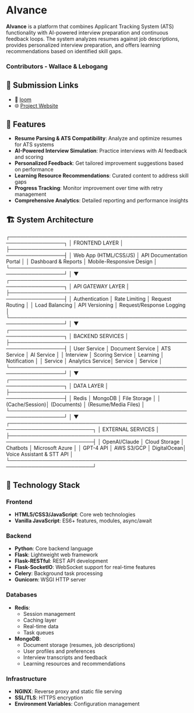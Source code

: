 # AIvance

**AIvance** is a platform that combines Applicant Tracking System (ATS) functionality with AI-powered interview preparation and continuous feedback loops. The system analyzes resumes against job descriptions, provides personalized interview preparation, and offers learning recommendations based on identified skill gaps.
### Contributors - Wallace & Lebogang

## 🔗 Submission Links

- 🔴 [loom](<https://www.loom.com/share/042730214f214fa3ace5ba5c0fb4a6ea?sid=aa70d07d-700f-4d27-8b3a-d2223450f1c2>)
- 🌐 [Project Website](https://sparkly-creponne-925506.netlify.app/)

## 🚀 Features

- **Resume Parsing & ATS Compatibility**: Analyze and optimize resumes for ATS systems
- **AI-Powered Interview Simulation**: Practice interviews with AI feedback and scoring
- **Personalized Feedback**: Get tailored improvement suggestions based on performance
- **Learning Resource Recommendations**: Curated content to address skill gaps
- **Progress Tracking**: Monitor improvement over time with retry management
- **Comprehensive Analytics**: Detailed reporting and performance insights

## 🏗️ System Architecture

┌─────────────────────────────────────────────────────────────────┐
│                    FRONTEND LAYER                               │
├─────────────────────────────────────────────────────────────────┤
│  Web App (HTML/CSS/JS)  │  API Documentation Portal             │
│  Dashboard & Reports    │  Mobile-Responsive Design             │
└─────────────────────────────────────────────────────────────────┘
                                    │
                                    ▼
┌─────────────────────────────────────────────────────────────────┐
│                    API GATEWAY LAYER                            │
├─────────────────────────────────────────────────────────────────┤
│  Authentication  │  Rate Limiting  │  Request Routing           │
│  Load Balancing  │  API Versioning │  Request/Response Logging  │
└─────────────────────────────────────────────────────────────────┘
                                    │
                                    ▼
┌─────────────────────────────────────────────────────────────────┐
│                  BACKEND SERVICES                               │
├─────────────────────────────────────────────────────────────────┤
│ User Service │ Document Service │ ATS Service │ AI Service      │
│ Interview    │ Scoring Service  │ Learning    │ Notification    │
│ Service      │ Analytics Service│ Service     │ Service         │
└─────────────────────────────────────────────────────────────────┘
                                    │
                                    ▼
┌─────────────────────────────────────────────────────────────────┐
│                    DATA LAYER                                   │
├─────────────────────────────────────────────────────────────────┤
│ Redis          │ MongoDB        │ File Storage                  │
│ (Cache/Session)│ (Documents)    │ (Resume/Media Files)          │
└─────────────────────────────────────────────────────────────────┘
                                    │
                                    ▼
┌─────────────────────────────────────────────────────────────────────────┐
│                        EXTERNAL SERVICES                                │
├─────────────────────────────────────────────────────────────────────────┤
│ OpenAI/Claude │ Cloud Storage │ Chatbots    │ Microsoft Azure           │
│ GPT-4 API     │ AWS S3/GCP    │ DigitalOcean│ Voice Assistant & STT API │
└─────────────────────────────────────────────────────────────────────────┘

## 🧱 Technology Stack

### Frontend
- **HTML5/CSS3/JavaScript**: Core web technologies
- **Vanilla JavaScript**: ES6+ features, modules, async/await

### Backend
- **Python**: Core backend language
- **Flask**: Lightweight web framework
- **Flask-RESTful**: REST API development
- **Flask-SocketIO**: WebSocket support for real-time features
- **Celery**: Background task processing
- **Gunicorn**: WSGI HTTP server

### Databases
- **Redis**:
    - Session management
    - Caching layer
    - Real-time data
    - Task queues
- **MongoDB**:
    - Document storage (resumes, job descriptions)
    - User profiles and preferences
    - Interview transcripts and feedback
    - Learning resources and recommendations

### Infrastructure
- **NGINX**: Reverse proxy and static file serving
- **SSL/TLS**: HTTPS encryption
- **Environment Variables**: Configuration management
